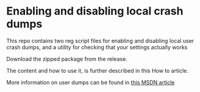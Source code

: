 # Enabling and disabling local crash dumps

This repo contains two reg script files for enabling and disabling local user crash dumps, and a utility for checking that your settings actually works

Download the zipped package from the release.

The content and how to use it, is further described in this How to article.

More information on user dumps can be found in [this MSDN article](https://msdn.microsoft.com/en-us/library/windows/desktop/bb787181%28v=vs.85%29.aspx)